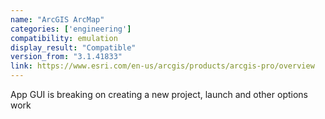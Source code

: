 ```yaml
---
name: "ArcGIS ArcMap"
categories: ['engineering']
compatibility: emulation
display_result: "Compatible"
version_from: "3.1.41833"
link: https://www.esri.com/en-us/arcgis/products/arcgis-pro/overview
---
```


App GUI is breaking on creating a new project, launch and other options work